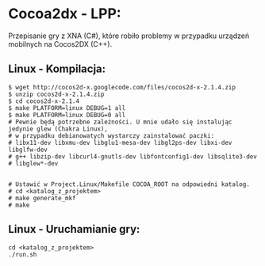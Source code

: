 # Cocoa2dx - LPP:

Przepisanie gry z XNA (C#), które robiło problemy w przypadku urządzeń mobilnych na
Cocos2DX (C++).

## Linux - Kompilacja:

```
$ wget http://cocos2d-x.googlecode.com/files/cocos2d-x-2.1.4.zip
$ unzip cocos2d-x-2.1.4.zip
$ cd cocos2d-x-2.1.4
$ make PLATFORM=linux DEBUG=1 all
$ make PLATFORM=linux DEBUG=0 all
# Pewnie będą potrzebne zależności. U mnie udało się instalując jedynie glew (Chakra Linux),
# w przypadku debianowatych wystarczy zainstalować paczki:
# libx11-dev libxmu-dev libglu1-mesa-dev libgl2ps-dev libxi-dev libglfw-dev
# g++ libzip-dev libcurl4-gnutls-dev libfontconfig1-dev libsqlite3-dev
# libglew*-dev


# Ustawić w Project.Linux/Makefile COCOA_ROOT na odpowiedni katalog.
# cd <katalog_z_projektem>
# make generate_mkf
# make
```

## Linux - Uruchamianie gry:

```
cd <katalog_z_projektem>
./run.sh
```
